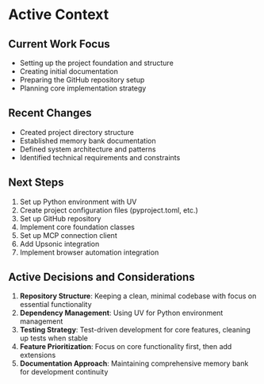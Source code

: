 # Active Context

## Current Work Focus
- Setting up the project foundation and structure
- Creating initial documentation
- Preparing the GitHub repository setup
- Planning core implementation strategy

## Recent Changes
- Created project directory structure
- Established memory bank documentation
- Defined system architecture and patterns
- Identified technical requirements and constraints

## Next Steps
1. Set up Python environment with UV
2. Create project configuration files (pyproject.toml, etc.)
3. Set up GitHub repository
4. Implement core foundation classes
5. Set up MCP connection client
6. Add Upsonic integration
7. Implement browser automation integration

## Active Decisions and Considerations
1. **Repository Structure**: Keeping a clean, minimal codebase with focus on essential functionality
2. **Dependency Management**: Using UV for Python environment management
3. **Testing Strategy**: Test-driven development for core features, cleaning up tests when stable
4. **Feature Prioritization**: Focus on core functionality first, then add extensions
5. **Documentation Approach**: Maintaining comprehensive memory bank for development continuity 
